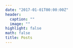 ```yaml
---
date: "2017-01-01T00:00:00Z"
header:
  caption: ""
  image: ""
highlight: false
math: false
title: Posts
---
```


